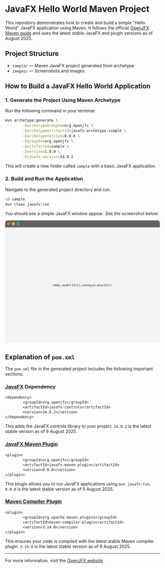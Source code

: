

# JavaFX Hello World Maven Project

This repository demonstrates how to create and build a simple "Hello World" JavaFX application using Maven. It follows the official [OpenJFX Maven guide](https://openjfx.io/openjfx-docs/#maven) and uses the latest stable JavaFX and plugin versions as of August 2025.

## Project Structure

- `sample/` — Maven JavaFX project generated from archetype
- `images/` — Screenshots and images

## How to Build a JavaFX Hello World Application

### 1. Generate the Project Using Maven Archetype

Run the following command in your terminal:

```sh
mvn archetype:generate \
        -DarchetypeGroupId=org.openjfx \
        -DarchetypeArtifactId=javafx-archetype-simple \
        -DarchetypeVersion=0.0.6 \
        -DgroupId=org.openjfx \
        -DartifactId=sample \
        -Dversion=1.0.0 \
        -Djavafx-version=24.0.2
```

This will create a new folder called `sample` with a basic JavaFX application.

### 2. Build and Run the Application

Navigate to the generated project directory and run:

```sh
cd sample
mvn clean javafx:run
```

You should see a simple JavaFX window appear. See the screenshot below:

![JavaFX Sample](images/JavaFX-maven-archetype-generate.png)

## Explanation of `pom.xml`

The `pom.xml` file in the generated project includes the following important sections:

### [JavaFX](https://openjfx.io/) Dependency

```
<dependency>
        <groupId>org.openjfx</groupId>
        <artifactId>javafx-controls</artifactId>
        <version>24.0.2</version>
</dependency>
```
This adds the JavaFX controls library to your project.
`24.0.2` is the latest stable version as of 9 August 2025.

### [JavaFX Maven Plugin](https://mvnrepository.com/artifact/org.openjfx/javafx-maven-plugin)

```
<plugin>
        <groupId>org.openjfx</groupId>
        <artifactId>javafx-maven-plugin</artifactId>
        <version>0.0.8</version>
</plugin>
```
This plugin allows you to run JavaFX applications using `mvn javafx:run`.
`0.0.8` is the latest stable version as of 9 August 2025.

### [Maven Compiler Plugin](https://mvnrepository.com/artifact/org.apache.maven.plugins/maven-compiler-plugin)

```
<plugin>
        <groupId>org.apache.maven.plugins</groupId>
        <artifactId>maven-compiler-plugin</artifactId>
        <version>3.14.0</version>
</plugin>
```
This ensures your code is compiled with the latest stable Maven compiler plugin.
`3.14.0` is the latest stable version as of 9 August 2025.

---

For more information, visit the [OpenJFX website](https://openjfx.io/index.html).